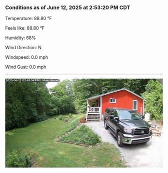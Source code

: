 ### Conditions as of June 12, 2025 at 2:53:20 PM CDT 

Temperature: 88.80 &deg;F

Feels like: 88.80 &deg;F

Humidity: 68%

Wind Direction: N

Windspeed: 0.0 mph

Wind Gust: 0.0 mph

---

<img src="./images/latest.jpeg"/>

